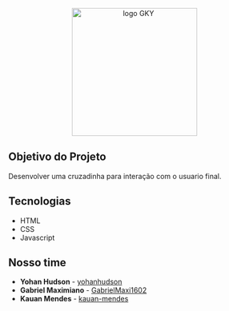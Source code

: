 <p align="center">
    <img 
      src="https://i.imgur.com/OXe95eQ.png"
      alt="logo GKY" 
      width="250" 
      height="256"
    />
</p>


## Objetivo do Projeto
Desenvolver uma cruzadinha para interação com o usuario final. 

## Tecnologias
- HTML 
- CSS 
- Javascript 


## Nosso time
- **Yohan Hudson** - [yohanhudson](https://github.com/yohanhudson)
- **Gabriel Maximiano** - [GabrielMaxi1602](https://github.com/GabrielMaxi1602)
- **Kauan Mendes** - [kauan-mendes](https://github.com/kauan-mendes)
 
